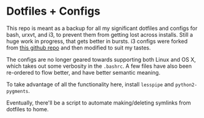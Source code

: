 # Dotfiles + Configs

This repo is meant as a backup for all my significant dotfiles and configs for bash, urxvt, and i3, to prevent them from getting lost across installs. Still a huge work in progress, that gets better in bursts. i3 configs were forked from [this github repo](https://github.com/NorthAntrim/i3-config) and then modified to suit my tastes.

The configs are no longer geared towards supporting both Linux and OS X, which takes out some verbosity in the `.bashrc`. A few files have also been re-ordered to flow better, and have better semantic meaning.

To take advantage of all the functionality here, install `lesspipe` and `python2-pygments`.

Eventually, there'll be a script to automate making/deleting symlinks from dotfiles to home.